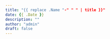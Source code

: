 ```yaml
---
title: "{{ replace .Name "-" " " | title }}"
date: {{ .Date }}
description: ""
author: "admin"
draft: false
---
```

